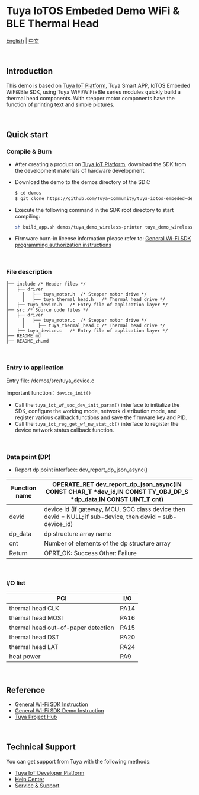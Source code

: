 # Tuya IoTOS Embeded Demo WiFi & BLE Thermal Head

[English](./README.md) | [中文](./README_zh.md) 

<br>

## Introduction 

This demo is based on [Tuya IoT Platform](https://iot.tuya.com/), Tuya Smart APP, IoTOS Embeded WiFi&Ble SDK, using Tuya WiFi/WiFi+Ble series modules quickly build a thermal head components. With stepper motor components have the function of printing text and simple pictures.  

<br>


## Quick start 

### Compile & Burn

- After creating a product on [Tuya IoT Platform](https://iot.tuya.com/), download the SDK from the development materials of hardware development.

- Download the demo to the demos directory of the SDK:

  ```bash
  $ cd demos
  $ git clone https://github.com/Tuya-Community/tuya-iotos-embeded-demo-wifi-ble-wireless-printer.git
  ```

- Execute the following command in the SDK root directory to start compiling:

  ```bash
  sh build_app.sh demos/tuya_demo_wireless-printer tuya_demo_wireless-printer 1.0.0
  ```

- Firmware burn-in license information please refer to: [General Wi-Fi SDK programming authorization instructions](https://developer.tuya.com/cn/docs/iot/tuya-common-wifi-sdk-burning-and-authorization?id=K9ip0gbawnkn7)  

<br>

### File description 

```
├── include	/* Header files */
│   ├── driver
│	  │   ├── tuya_motor.h	/* Stepper motor drive */
│	  │	  ├── tuya_thermal_head.h	/* Thermal head drive */
│   ├── tuya_device.h	/* Entry file of application layer */
├── src	/* Source code files */
│   ├── driver
│	  │   ├── tuya_motor.c	/* Stepper motor drive */
│	  │  	├── tuya_thermal_head.c	/* Thermal head drive */
│   ├── tuya_device.c	/* Entry file of application layer */
├── README.md
├── README_zh.md
```

<br>

### Entry to application

Entry file: /demos/src/tuya_device.c

Important function：`device_init()`

- Call the `tuya_iot_wf_soc_dev_init_param()` interface to initialize the SDK, configure the working mode, network distribution mode, and register various callback functions and save the firmware key and PID.
- Call the `tuya_iot_reg_get_wf_nw_stat_cb()` interface to register the device network status callback function.

<br>

### Data point (DP)

- Report dp point interface: dev_report_dp_json_async()

| Function name | OPERATE_RET dev_report_dp_json_async(IN CONST CHAR_T *dev_id,IN CONST TY_OBJ_DP_S *dp_data,IN CONST UINT_T cnt) |
| ------------- | ------------------------------------------------------------ |
| devid         | device id (if gateway, MCU, SOC class device then devid = NULL; if sub-device, then devid = sub-device_id) |
| dp_data       | dp structure array name                                      |
| cnt           | Number of elements of the dp structure array                 |
| Return        | OPRT_OK: Success Other: Failure                              |

<br>

### I/O list

| PCI                                 | I/O  |
| ----------------------------------- | ---- |
| thermal head CLK                    | PA14 |
| thermal head MOSI                   | PA16 |
| thermal head out-of-paper detection | PA15 |
| thermal head DST                    | PA20 |
| thermal head LAT                    | PA24 |
| heat power                          | PA9  |

<br>

## Reference

- [General Wi-Fi SDK Instruction](https://developer.tuya.com/en/docs/iot/tuya-common-wifi-sdk?id=K9glcmvw4u9ml) 
- [General Wi-Fi SDK Demo Instruction](https://developer.tuya.com/en/docs/iot/tuya-wifi-sdk-demo-instructions?id=K9oce5ayw5xem) 
- [Tuya Project Hub](https://developer.tuya.com/demo)

<br>

## Technical Support

You can get support from Tuya with the following methods:

- [Tuya IoT Developer Platform](https://developer.tuya.com/en/)
- [Help Center](https://support.tuya.com/en/help)
- [Service & Support](https://service.console.tuya.com)

<br>

